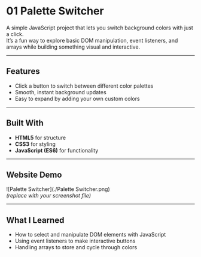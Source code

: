 # 01 Palette Switcher

A simple JavaScript project that lets you switch background colors with just a click.  
It’s a fun way to explore basic DOM manipulation, event listeners, and arrays while building something visual and interactive.  

---

## Features  
- Click a button to switch between different color palettes  
- Smooth, instant background updates  
- Easy to expand by adding your own custom colors  

---

## Built With  
- **HTML5** for structure  
- **CSS3** for styling  
- **JavaScript (ES6)** for functionality  

---

## Website Demo   
![Palette Switcher](./Palette Switcher.png)  
*(replace with your screenshot file)*  

---

## What I Learned  
- How to select and manipulate DOM elements with JavaScript  
- Using event listeners to make interactive buttons  
- Handling arrays to store and cycle through colors  

